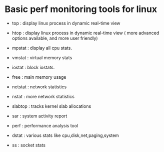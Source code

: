 # Basic perf monitoring tools for linux 

* top  : display linux process in dynamic real-time view
* htop : display linux process in dynamic real-time view ( more advanced options available, and more user friendly)
* mpstat : display all cpu stats.
* vmstat : virtual memory stats
* iostat : block iostats.
* free   : main memory usage
* netstat : network statistics
* nstat   : more network statistics
* slabtop : tracks kernel slab allocations

* sar : system activity report 
* perf : performance analysis tool
* dstat : various stats like cpu,disk,net,paging,system
* ss    : socket stats

